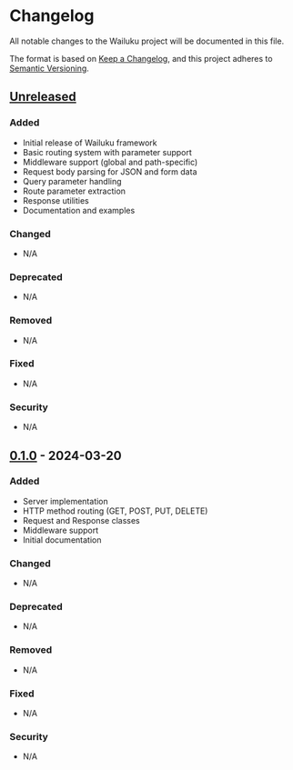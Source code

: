 # Changelog

All notable changes to the Wailuku project will be documented in this file.

The format is based on [Keep a Changelog](https://keepachangelog.com/en/1.0.0/),
and this project adheres to [Semantic Versioning](https://semver.org/spec/v2.0.0.html).

## [Unreleased]

### Added
- Initial release of Wailuku framework
- Basic routing system with parameter support
- Middleware support (global and path-specific)
- Request body parsing for JSON and form data
- Query parameter handling
- Route parameter extraction
- Response utilities
- Documentation and examples

### Changed
- N/A

### Deprecated
- N/A

### Removed
- N/A

### Fixed
- N/A

### Security
- N/A

## [0.1.0] - 2024-03-20

### Added
- Server implementation
- HTTP method routing (GET, POST, PUT, DELETE)
- Request and Response classes
- Middleware support
- Initial documentation

### Changed
- N/A

### Deprecated
- N/A

### Removed
- N/A

### Fixed
- N/A

### Security
- N/A

[Unreleased]: https://github.com/aminedakhlii/wailuku/compare/v0.1.0...HEAD
[0.1.0]: https://github.com/aminedakhlii/wailuku/releases/tag/v0.1.0 